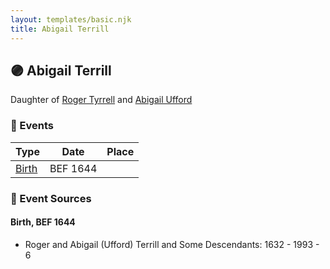 ```yaml
---
layout: templates/basic.njk
title: Abigail Terrill
---
```

## 🟣 Abigail Terrill

Daughter of [Roger Tyrrell](/people/2/2108514) and [Abigail Ufford](/people/9/99473444)

### 📆 Events

Type | Date | Place
------ | ------ | ------
[Birth](#event-56f6c7a3-90d9-4273-88fe-2e2f6ea63d44) | BEF 1644 |

### 📰 Event Sources

#### <a id="event-56f6c7a3-90d9-4273-88fe-2e2f6ea63d44"></a> Birth, BEF 1644
* Roger and Abigail (Ufford) Terrill and Some Descendants: 1632 - 1993  - 6